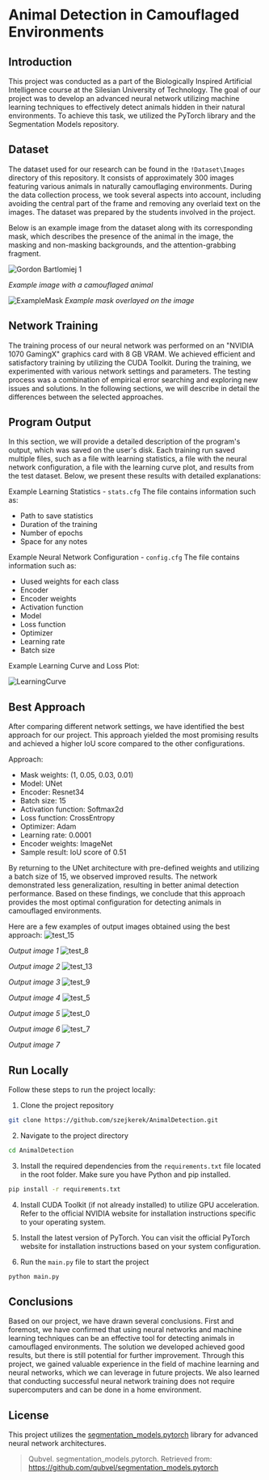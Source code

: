 # Animal Detection in Camouflaged Environments

## Introduction

This project was conducted as a part of the Biologically Inspired Artificial Intelligence course at the Silesian University of Technology. The goal of our project was to develop an advanced neural network utilizing machine learning techniques to effectively detect animals hidden in their natural environments. To achieve this task, we utilized the PyTorch library and the Segmentation Models repository.

## Dataset

The dataset used for our research can be found in the `!Dataset\Images` directory of this repository. It consists of approximately 300 images featuring various animals in naturally camouflaging environments. During the data collection process, we took several aspects into account, including avoiding the central part of the frame and removing any overlaid text on the images. The dataset was prepared by the students involved in the project.

Below is an example image from the dataset along with its corresponding mask, which describes the presence of the animal in the image, the masking and non-masking backgrounds, and the attention-grabbing fragment.

![Gordon Bartlomiej 1](https://github.com/szejkerek/AnimalDetection/assets/69083596/baacec1c-22dc-491f-85b1-4a0d6bf1bf87)

*Example image with a camouflaged animal*

![ExampleMask](https://github.com/szejkerek/AnimalDetection/assets/69083596/370e7bfe-625a-4dfa-95e2-d81c7f405e6b)
*Example mask overlayed on the image*

## Network Training

The training process of our neural network was performed on an "NVIDIA 1070 GamingX" graphics card with 8 GB VRAM. We achieved efficient and satisfactory training by utilizing the CUDA Toolkit. During the training, we experimented with various network settings and parameters. The testing process was a combination of empirical error searching and exploring new issues and solutions. In the following sections, we will describe in detail the differences between the selected approaches.

## Program Output

In this section, we will provide a detailed description of the program's output, which was saved on the user's disk. Each training run saved multiple files, such as a file with learning statistics, a file with the neural network configuration, a file with the learning curve plot, and results from the test dataset. Below, we present these results with detailed explanations:

Example Learning Statistics - `stats.cfg`
The file contains information such as:
- Path to save statistics
- Duration of the training
- Number of epochs
- Space for any notes

Example Neural Network Configuration - `config.cfg`
The file contains information such as:
- Uused weights for each class
- Encoder
- Encoder weights
- Activation function
- Model
- Loss function
- Optimizer
- Learning rate
- Batch size

Example Learning Curve and Loss Plot:

![LearningCurve](https://github.com/szejkerek/AnimalDetection/assets/69083596/025ef893-559d-4263-8e5d-6b2b131d0a8d)

## Best Approach

After comparing different network settings, we have identified the best approach for our project. This approach yielded the most promising results and achieved a higher IoU score compared to the other configurations.

Approach:
- Mask weights: (1, 0.05, 0.03, 0.01)
- Model: UNet
- Encoder: Resnet34
- Batch size: 15
- Activation function: Softmax2d
- Loss function: CrossEntropy
- Optimizer: Adam
- Learning rate: 0.0001
- Encoder weights: ImageNet
- Sample result: IoU score of 0.51

By returning to the UNet architecture with pre-defined weights and utilizing a batch size of 15, we observed improved results. The network demonstrated less generalization, resulting in better animal detection performance. Based on these findings, we conclude that this approach provides the most optimal configuration for detecting animals in camouflaged environments.

Here are a few examples of output images obtained using the best approach:
![test_15](https://github.com/szejkerek/AnimalDetection/assets/69083596/6e22a4f4-0d41-4d06-982c-67ed42ae2935)

*Output image 1*
![test_8](https://github.com/szejkerek/AnimalDetection/assets/69083596/b5209eb6-a070-4975-b4cc-d56a96b5f964)

*Output image 2*
![test_13](https://github.com/szejkerek/AnimalDetection/assets/69083596/03aca162-8f50-4e75-96b8-b88a0a660467)

*Output image 3*
![test_9](https://github.com/szejkerek/AnimalDetection/assets/69083596/dfce35ef-4382-4959-84ae-a597eabdb7b1)

*Output image 4*
![test_5](https://github.com/szejkerek/AnimalDetection/assets/69083596/38d1caf9-c819-4a4d-ba78-7c28b6b7177a)

*Output image 5*
![test_0](https://github.com/szejkerek/AnimalDetection/assets/69083596/b3c14a20-b019-4290-bc41-4030c41f002d)

*Output image 6*
![test_7](https://github.com/szejkerek/AnimalDetection/assets/69083596/e88a3c14-3f38-4999-9bef-30fbf89f25d2)

*Output image 7*

## Run Locally

Follow these steps to run the project locally:

1. Clone the project repository

```bash
git clone https://github.com/szejkerek/AnimalDetection.git
```

2. Navigate to the project directory

```bash
cd AnimalDetection
```

3. Install the required dependencies from the `requirements.txt` file located in the root folder. Make sure you have Python and pip installed.

```bash
pip install -r requirements.txt
```

4. Install CUDA Toolkit (if not already installed) to utilize GPU acceleration. Refer to the official NVIDIA website for installation instructions specific to your operating system.

5. Install the latest version of PyTorch. You can visit the official PyTorch website for installation instructions based on your system configuration.

6. Run the `main.py` file to start the project

```bash
python main.py
```

## Conclusions

Based on our project, we have drawn several conclusions. First and foremost, we have confirmed that using neural networks and machine learning techniques can be an effective tool for detecting animals in camouflaged environments. The solution we developed achieved good results, but there is still potential for further improvement. Through this project, we gained valuable experience in the field of machine learning and neural networks, which we can leverage in future projects. We also learned that conducting successful neural network training does not require supercomputers and can be done in a home environment.

## License

This project utilizes the [segmentation_models.pytorch](https://github.com/qubvel/segmentation_models.pytorch) library for advanced neural network architectures.

> Qubvel. segmentation_models.pytorch. Retrieved from: https://github.com/qubvel/segmentation_models.pytorch
